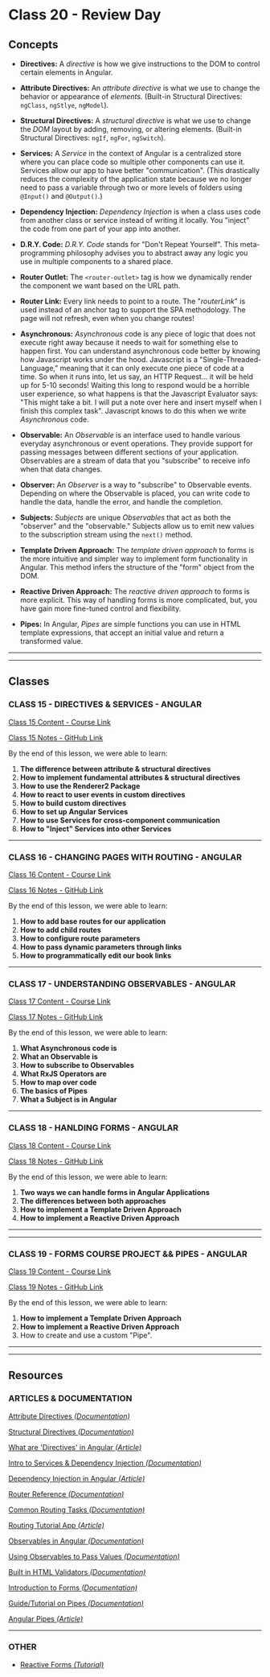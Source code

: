 # Class 20 - Review Day

## Concepts

- **Directives:** A _directive_ is how we give instructions to the DOM to control certain elements in Angular.

- **Attribute Directives:** An _attribute directive_ is what we use to change the behavior or appearance of _elements_. (Built-in Structural Directives: `ngClass`, `ngStlye`, `ngModel`).

- **Structural Directives:** A _structural directive_ is what we use to change the _DOM_ layout by adding, removing, or altering elements. (Built-in Structural Directives: `ngIf`, `ngFor`, `ngSwitch`).

- **Services:** A _Service_ in the context of Angular is a centralized store where you can place code so multiple other components can use it. Services allow our app to have better "communication". (This drastically reduces the complexity of the application state because we no longer need to pass a variable through two or more levels of folders using `@Input()` and `@Output()`.)

- **Dependency Injection:** _Dependency Injection_ is when a class uses code from another class or service instead of writing it locally. You "inject" the code from one part of your app into another.

- **D.R.Y. Code:** _D.R.Y. Code_ stands for "Don't Repeat Yourself". This meta-programming philosophy advises you to abstract away any logic you use in multiple components to a shared place.

- **Router Outlet:** The `<router-outlet>` tag is how we dynamically render the component we want based on the URL path.

- **Router Link:** Every link needs to point to a route. The "_routerLink_" is used instead of an anchor tag to support the SPA methodology. The page will not refresh, even when you change routes!

- **Asynchronous:** _Asynchronous_ code is any piece of logic that does not execute right away because it needs to wait for something else to happen first. You can understand asynchronous code better by knowing how Javascript works under the hood. Javascript is a "Single-Threaded-Language," meaning that it can only execute one piece of code at a time. So when it runs into, let us say, an HTTP Request... it will be held up for 5-10 seconds! Waiting this long to respond would be a horrible user experience, so what happens is that the Javascript Evaluator says: "This might take a bit. I will put a note over here and insert myself when I finish this complex task". Javascript knows to do this when we write _Asynchronous_ code.

- **Observable:** An _Observable_ is an interface used to handle various everyday asynchronous or event operations. They provide support for passing messages between different sections of your application. Observables are a stream of data that you "subscribe" to receive info when that data changes.

- **Observer:** An _Observer_ is a way to "subscribe" to Observable events. Depending on where the Observable is placed, you can write code to handle the data, handle the error, and handle the completion.

- **Subjects:** _Subjects_ are unique _Observables_ that act as both the "observer" and the "observable." Subjects allow us to emit new values to the subscription stream using the `next()` method.

- **Template Driven Approach:** The _template driven approach_ to forms is the more intuitive and simpler way to implement form functionality in Angular. This method infers the structure of the "form" object from the DOM.

- **Reactive Driven Approach:** The _reactive driven approach_ to forms is more explicit. This way of handling forms is more complicated, but, you have gain more fine-tuned control and flexibility.

- **Pipes:** In Angular, _Pipes_ are simple functions you can use in HTML template expressions, that accept an initial value and return a transformed value.

---

---

## Classes

### CLASS 15 - DIRECTIVES & SERVICES - ANGULAR

[Class 15 Content - Course Link](https://pro.academind.com/courses/765847/lectures/13902112)

[Class 15 Notes - GitHub Link](https://github.com/WilderDev/CodeLabs_Class-Notes_Front-End/blob/main/15__Directives-Deep-Dive__Angular/15_Class-Notes.md)

By the end of this lesson, we were able to learn:

1. **The difference between attribute & structural directives**
2. **How to implement fundamental attributes & structural directives**
3. **How to use the Renderer2 Package**
4. **How to react to user events in custom directives**
5. **How to build custom directives**
6. **How to set up Angular Services**
7. **How to use Services for cross-component communication**
8. **How to "Inject" Services into other Services**

---

### CLASS 16 - CHANGING PAGES WITH ROUTING - ANGULAR

[Class 16 Content - Course Link](https://pro.academind.com/courses/765847/lectures/13902399)

[Class 16 Notes - GitHub Link](https://github.com/WilderDev/CodeLabs_Class-Notes_Front-End/blob/main/16__Changing-Pages-Routing__Angular/16_Class-Notes.md)

By the end of this lesson, we were able to learn:

1. **How to add base routes for our application**
2. **How to add child routes**
3. **How to configure route parameters**
4. **How to pass dynamic parameters through links**
5. **How to programmatically edit our book links**

---

### CLASS 17 - UNDERSTANDING OBSERVABLES - ANGULAR

[Class 17 Content - Course Link](https://pro.academind.com/courses/765847/lectures/13902630)

[Class 17 Notes - GitHub Link](https://github.com/WilderDev/CodeLabs_Class-Notes_Front-End/blob/main/17__Understanding-Observables__Angular/17_Class-Notes.md)

By the end of this lesson, we were able to learn:

1. **What Asynchronous code is**
2. **What an Observable is**
3. **How to subscribe to Observables**
4. **What RxJS Operators are**
5. **How to map over code**
6. **The basics of Pipes**
7. **What a Subject is in Angular**

---

### CLASS 18 - HANLDING FORMS - ANGULAR

[Class 18 Content - Course Link](https://pro.academind.com/courses/765847/lectures/13902806)

[Class 18 Notes - GitHub Link](https://github.com/WilderDev/CodeLabs_Class-Notes_Front-End/blob/main/18__Handling-Forms__Angular/18_Class-Notes.md)

By the end of this lesson, we were able to learn:

1. **Two ways we can handle forms in Angular Applications**
2. **The differences between both approaches**
3. **How to implement a Template Driven Approach**
4. **How to implement a Reactive Driven Approach**

---

---

### CLASS 19 - FORMS COURSE PROJECT && PIPES - ANGULAR

[Class 19 Content - Course Link](https://pro.academind.com/courses/765847/lectures/13902992)

[Class 19 Notes - GitHub Link](https://github.com/WilderDev/CodeLabs_Class-Notes_Front-End/blob/main/19__Course-Project-Forms-and-Pipes__Angular/19_Class-Notes.md)

By the end of this lesson, we were able to learn:

1. **How to implement a Template Driven Approach**
2. **How to implement a Reactive Driven Approach**
3. How to create and use a custom "Pipe".

---

---

## Resources

### ARTICLES & DOCUMENTATION

[Attribute Directives _(Documentation)_](https://angular.io/guide/attribute-directives)

[Structural Directives _(Documentation)_](https://angular.io/guide/structural-directives)

[What are 'Directives' in Angular _(Article)_](https://vmar76.medium.com/what-are-directives-in-angular-d0dd76f53568)

[Intro to Services & Dependency Injection _(Documentation)_](https://angular.io/guide/architecture-services)

[Dependency Injection in Angular _(Article)_](https://angular.io/guide/dependency-injection)

[Router Reference _(Documentation)_](https://angular.io/guide/router-reference)

[Common Routing Tasks _(Documentation)_](https://angular.io/guide/router)

[Routing Tutorial App _(Article)_](https://www.positronx.io/angular-router-tutorial/)

[Observables in Angular _(Documentation)_](https://angular.io/guide/observables-in-angular)

[Using Observables to Pass Values _(Documentation)_](https://angular.io/guide/observables)

[Built in HTML Validators _(Documentation)_](https://angular.io/api/forms/Validators)

[Introduction to Forms _(Documentation)_](https://angular.io/guide/formsoverview)

[Guide/Tutorial on Pipes _(Documentation)_](https://angular.io/guide/pipes)

[Angular Pipes _(Article)_](https://www.ngdevelop.tech/angular/pipes/)

---

### OTHER

- [Reactive Forms _(Tutorial)_](https://angular.io/guide/reactive-forms)

